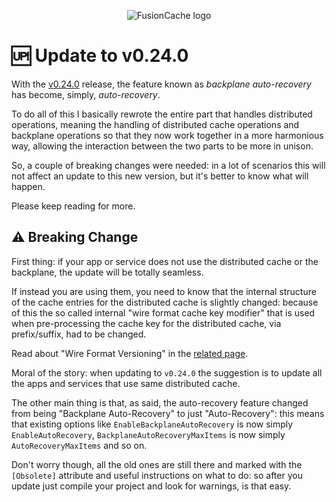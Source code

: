 <div align="center">

![FusionCache logo](logo-128x128.png)

</div>

# 🆙 Update to v0.24.0

With the [v0.24.0](https://github.com/ZiggyCreatures/FusionCache/releases/tag/v0.24.0) release, the feature known as *backplane auto-recovery* has become, simply, *auto-recovery*.

To do all of this I basically rewrote the entire part that handles distributed operations, meaning the handling of distributed cache operations and backplane operations so that they now work together in a more harmonious way, allowing the interaction between the two parts to be more in unison.

So, a couple of breaking changes were needed: in a lot of scenarios this will not affect an update to this new version, but it's better to know what will happen.

Please keep reading for more.

## ⚠ Breaking Change

First thing: if your app or service does not use the distributed cache or the backplane, the update will be totally seamless.

If instead you are using them, you need to know that the internal structure of the cache entries for the distributed cache is slightly changed: because of this the so called internal "wire format cache key modifier" that is used when pre-processing the cache key for the distributed cache, via prefix/suffix, had to be changed.

Read about "Wire Format Versioning" in the [related page](CacheLevels.md).

Moral of the story: when updating to `v0.24.0` the suggestion is to update all the apps and services that use same distributed cache.

The other main thing is that, as said, the auto-recovery feature changed from being "Backplane Auto-Recovery" to just "Auto-Recovery": this means that existing options like `EnableBackplaneAutoRecovery` is now simply `EnableAutoRecovery`, `BackplaneAutoRecoveryMaxItems` is now simply `AutoRecoveryMaxItems` and so on.

Don't worry though, all the old ones are still there and marked with the `[Obsolete]` attribute and useful instructions on what to do: so after you update just compile your project and look for warnings, is that easy.